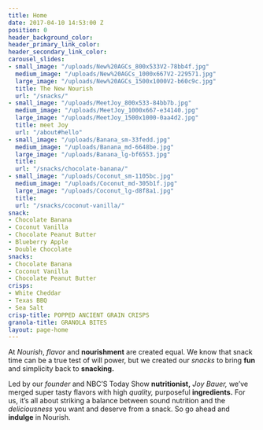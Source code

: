 ```yaml
---
title: Home
date: 2017-04-10 14:53:00 Z
position: 0
header_background_color: 
header_primary_link_color: 
header_secondary_link_color: 
carousel_slides:
- small_image: "/uploads/New%20AGCs_800x533V2-78bb4f.jpg"
  medium_image: "/uploads/New%20AGCs_1000x667V2-229571.jpg"
  large_image: "/uploads/New%20AGCs_1500x1000V2-b60c9c.jpg"
  title: The New Nourish
  url: "/snacks/"
- small_image: "/uploads/MeetJoy_800x533-84bb7b.jpg"
  medium_image: "/uploads/MeetJoy_1000x667-e34140.jpg"
  large_image: "/uploads/MeetJoy_1500x1000-0aa4d2.jpg"
  title: meet Joy
  url: "/about#hello"
- small_image: "/uploads/Banana_sm-33fedd.jpg"
  medium_image: "/uploads/Banana_md-6648be.jpg"
  large_image: "/uploads/Banana_lg-bf6553.jpg"
  title: 
  url: "/snacks/chocolate-banana/"
- small_image: "/uploads/Coconut_sm-1105bc.jpg"
  medium_image: "/uploads/Coconut_md-305b1f.jpg"
  large_image: "/uploads/Coconut_lg-d8f8a1.jpg"
  title: 
  url: "/snacks/coconut-vanilla/"
snack:
- Chocolate Banana
- Coconut Vanilla
- Chocolate Peanut Butter
- Blueberry Apple
- Double Chocolate
snacks:
- Chocolate Banana
- Coconut Vanilla
- Chocolate Peanut Butter
crisps:
- White Cheddar
- Texas BBQ
- Sea Salt
crisp-title: POPPED ANCIENT GRAIN CRISPS
granola-title: GRANOLA BITES
layout: page-home
---
```


At *Nourish*, *flavor* and **nourishment** are created equal. We know that snack time can be a true test of will power, but we created our *snacks* to bring **fun** and simplicity back to **snacking.**

Led by our *founder* and NBC’S Today Show **nutritionist,** *Joy Bauer,* we’ve merged super tasty flavors with high *quality,* purposeful **ingredients.** For us, it’s all about striking a balance between sound nutrition and the *deliciousness* you want and deserve from a snack. So go ahead and **indulge** in Nourish.